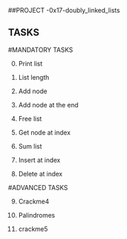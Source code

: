 ##PROJECT -0x17-doubly_linked_lists

## TASKS

#MANDATORY TASKS

0. Print list

1. List length

2. Add node

3. Add node at the end

4. Free list

5. Get node at index

6. Sum list

7. Insert at index

8. Delete at index

#ADVANCED TASKS

9. Crackme4

10. Palindromes

11. crackme5
